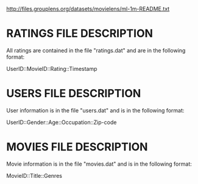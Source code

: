 http://files.grouplens.org/datasets/movielens/ml-1m-README.txt

RATINGS FILE DESCRIPTION
================================================================================

All ratings are contained in the file "ratings.dat" and are in the
following format:

UserID::MovieID::Rating::Timestamp


USERS FILE DESCRIPTION
================================================================================

User information is in the file "users.dat" and is in the following
format:

UserID::Gender::Age::Occupation::Zip-code



MOVIES FILE DESCRIPTION
================================================================================

Movie information is in the file "movies.dat" and is in the following
format:

MovieID::Title::Genres


